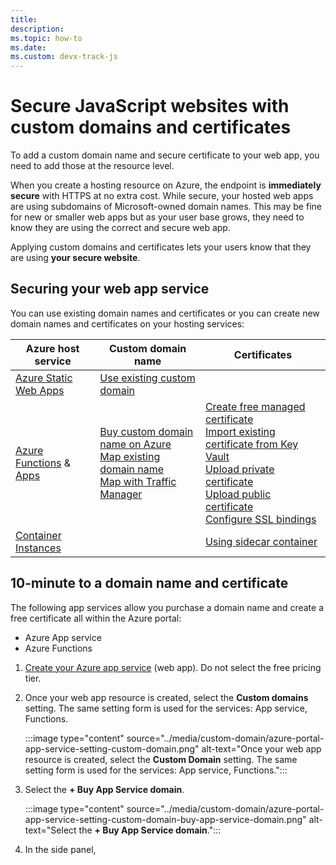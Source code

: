 ```yaml
---
title: 
description:   
ms.topic: how-to
ms.date: 
ms.custom: devx-track-js
---
```


# Secure JavaScript websites with custom domains and certificates

To add a custom domain name and secure certificate to your web app, you need to add those at the resource level. 

When you create a hosting resource on Azure, the endpoint is **immediately secure** with HTTPS at no extra cost. While secure, your hosted web apps are using subdomains of Microsoft-owned domain names. This may be fine for new or smaller web apps but as your user base grows, they need to know they are using the correct and secure web app.

Applying custom domains and certificates lets your users know that they are using **your secure website**. 

## Securing your web app service

You can use existing domain names and certificates or you can create new domain names and certificates on your hosting services:

|Azure host service|Custom domain name| Certificates|
|--|--|--|
|[Azure Static Web Apps](/azure/static-web-apps/)|[Use existing custom domain](/azure/static-web-apps/custom-domain)||
|[Azure Functions](/azure/azure-functions/) & [Apps](/azure/app-service)|[Buy custom domain name on Azure](https://docs.microsoft.com/en-us/azure/app-service/manage-custom-dns-buy-domain)</br>[Map existing domain name](/app-service/app-service-web-tutorial-custom-domain)<br>[Map with Traffic Manager](/azure/app-service/configure-domain-traffic-manager)|[Create free managed certificate](/azure/app-service/configure-ssl-certificate#create-a-free-managed-certificate-preview)</br>[Import existing certificate from Key Vault](/azure/app-service/configure-ssl-certificate#import-a-certificate-from-key-vault)</br>[Upload private certificate](/azure/app-service/configure-ssl-certificate#upload-a-private-certificate)</br>[Upload public certificate](/azure/app-service/configure-ssl-certificate#upload-a-public-certificate)</br>[Configure SSL bindings](/azure/app-service/configure-ssl-bindings)|
|[Container Instances](/azure/container-instances)||[Using sidecar container](/azure/container-instances/container-instances-container-group-ssl)|

## 10-minute to a domain name and certificate

The following app services allow you purchase a domain name and create a free certificate all within the Azure portal: 

* Azure App service
* Azure Functions
 
1. [Create your Azure app service](https://ms.portal.azure.com/#create/Microsoft.WebSite) (web app). Do not select the free pricing tier. 
1. Once your web app resource is created, select the **Custom domains** setting. The same setting form is used for the services: App service, Functions.

    :::image type="content" source="../media/custom-domain/azure-portal-app-service-setting-custom-domain.png" alt-text="Once your web app resource is created, select the **Custom Domain** setting. The same setting form is used for the services: App service, Functions.":::

1. Select the **+ Buy App Service domain**. 

    :::image type="content" source="../media/custom-domain/azure-portal-app-service-setting-custom-domain-buy-app-service-domain.png" alt-text="Select the **+ Buy App Service domain**.":::

1. In the side panel, 